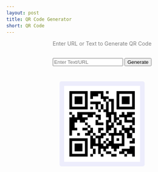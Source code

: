 ```yaml
---
layout: post
title: QR Code Generator
short: QR Code
---
```

<style>
  .qrcode_generator{text-align:center}.qrcode_generator span{display:block;margin-bottom:30px;color:rgba(0,0,0,.5)}.qr_output{display:grid;margin-top:40px;place-items:center}.qr_output img{padding:12px;border-radius:5px;background:rgba(99,102,241,.1)}
</style>
<div class="qrcode_generator">
  <span>Enter URL or Text to Generate QR Code</span>
  <div class="qr_input">
    <input type="url" id="URL_input" placeholder="Enter Text/URL" title="Enter text and URL to create QR code"/>
    <button class="btn" id="qr_btn" title="Generate new QR code">Generate</button>
  </div>
  <div class="qr_output">
    <a id="qr_link">
      <img id="qr_img" width="200" height="200" src="/assets/other/qrcode.svg"/>
    </a>
  </div>
</div>
<script>
  const URL_input=document.querySelector("#URL_input"),qr_img=document.querySelector("#qr_img"),qr_link=document.querySelector("#qr_link"),qr_btn=document.querySelector("#qr_btn");qr_btn.onclick=()=>{let a=`https://api.qrserver.com/v1/create-qr-code/?size=200x200&data=${URL_input.value}`;qr_img.src=a,qr_link.href=a}
</script>
